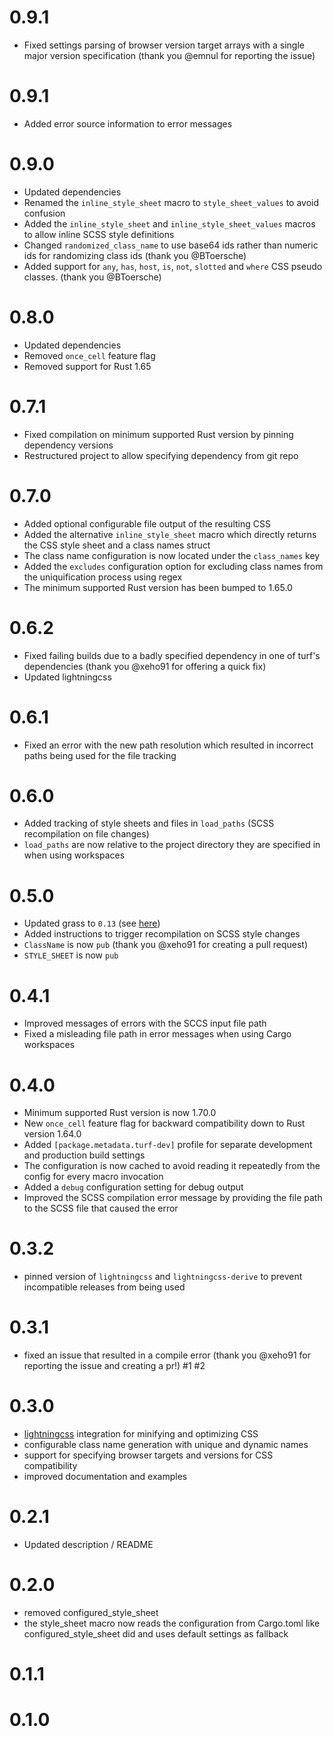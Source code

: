 # 0.9.1

- Fixed settings parsing of browser version target arrays with a single major version specification (thank you @emnul for reporting the issue)

# 0.9.1

- Added error source information to error messages

# 0.9.0

- Updated dependencies
- Renamed the `inline_style_sheet` macro to `style_sheet_values` to avoid confusion
- Added the `inline_style_sheet` and `inline_style_sheet_values` macros to allow inline SCSS style definitions
- Changed `randomized_class_name` to use base64 ids rather than numeric ids for randomizing class ids (thank you @BToersche)
- Added support for `any`, `has`, `host`, `is`, `not`, `slotted` and `where` CSS pseudo classes. (thank you @BToersche)

# 0.8.0

- Updated dependencies
- Removed `once_cell` feature flag
- Removed support for Rust 1.65

# 0.7.1
- Fixed compilation on minimum supported Rust version by pinning dependency versions
- Restructured project to allow specifying dependency from git repo

# 0.7.0
- Added optional configurable file output of the resulting CSS
- Added the alternative `inline_style_sheet` macro which directly returns the CSS style sheet and a class names struct
- The class name configuration is now located under the `class_names` key
- Added the `excludes` configuration option for excluding class names from the uniquification process using regex
- The minimum supported Rust version has been bumped to 1.65.0

# 0.6.2
- Fixed failing builds due to a badly specified dependency in one of turf's dependencies (thank you @xeho91 for offering a quick fix)
- Updated lightningcss

# 0.6.1
- Fixed an error with the new path resolution which resulted in incorrect paths being used for the file tracking

# 0.6.0
- Added tracking of style sheets and files in `load_paths` (SCSS recompilation on file changes)
- `load_paths` are now relative to the project directory they are specified in when using workspaces

# 0.5.0
- Updated grass to `0.13` (see [here](https://github.com/connorskees/grass/blob/master/CHANGELOG.md))
- Added instructions to trigger recompilation on SCSS style changes
- `ClassName` is now `pub` (thank you @xeho91 for creating a pull request)
- `STYLE_SHEET` is now `pub`

# 0.4.1
- Improved messages of errors with the SCCS input file path
- Fixed a misleading file path in error messages when using Cargo workspaces

# 0.4.0
- Minimum supported Rust version is now 1.70.0
- New `once_cell` feature flag for backward compatibility down to Rust version 1.64.0
- Added `[package.metadata.turf-dev]` profile for separate development and production build settings
- The configuration is now cached to avoid reading it repeatedly from the config for every macro invocation
- Added a `debug` configuration setting for debug output
- Improved the SCSS compilation error message by providing the file path to the SCSS file that caused the error

# 0.3.2
- pinned version of `lightningcss` and `lightningcss-derive` to prevent incompatible releases from being used

# 0.3.1
- fixed an issue that resulted in a compile error (thank you @xeho91 for reporting the issue and creating a pr!) #1 #2

# 0.3.0
- [lightningcss](https://github.com/parcel-bundler/lightningcss) integration for minifying and optimizing CSS 
- configurable class name generation with unique and dynamic names
- support for specifying browser targets and versions for CSS compatibility
- improved documentation and examples

# 0.2.1
- Updated description / README

# 0.2.0
- removed configured_style_sheet
- the style_sheet macro now reads the configuration from Cargo.toml like configured_style_sheet did and uses default settings as fallback

# 0.1.1

# 0.1.0
